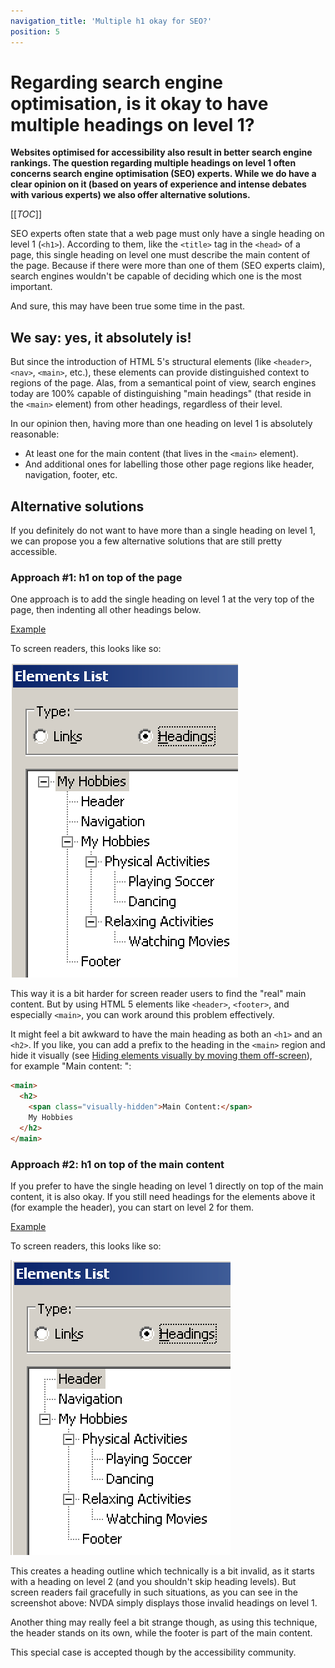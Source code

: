 ```yaml
---
navigation_title: 'Multiple h1 okay for SEO?'
position: 5
---
```


# Regarding search engine optimisation, is it okay to have multiple headings on level 1?

**Websites optimised for accessibility also result in better search engine rankings. The question regarding multiple headings on level 1 often concerns search engine optimisation (SEO) experts. While we do have a clear opinion on it (based on years of experience and intense debates with various experts) we also offer alternative solutions.**

[[_TOC_]]

SEO experts often state that a web page must only have a single heading on level 1 (`<h1>`). According to them, like the `<title>` tag in the `<head>` of a page, this single heading on level one must describe the main content of the page. Because if there were more than one of them (SEO experts claim), search engines wouldn't be capable of deciding which one is the most important.

And sure, this may have been true some time in the past.

## We say: yes, it absolutely is!

But since the introduction of HTML 5's structural elements (like `<header>`, `<nav>`, `<main>`, etc.), these elements can provide distinguished context to regions of the page. Alas, from a semantical point of view, search engines today are 100% capable of distinguishing "main headings" (that reside in the `<main>` element) from other headings, regardless of their level.

In our opinion then, having more than one heading on level 1 is absolutely reasonable:

- At least one for the main content (that lives in the `<main>` element).
- And additional ones for labelling those other page regions like header, navigation, footer, etc.

## Alternative solutions

If you definitely do not want to have more than a single heading on level 1, we can propose you a few alternative solutions that are still pretty accessible.

### Approach #1: h1 on top of the page

One approach is to add the single heading on level 1 at the very top of the page, then indenting all other headings below.

[Example](_examples/page-with-only-one-h1-on-top-of-page)

To screen readers, this looks like so:

![Document outline h1 on top of page](_media/document-outline-h1-on-top-of-page.png)

This way it is a bit harder for screen reader users to find the "real" main content. But by using HTML 5 elements like `<header>`, `<footer>`, and especially `<main>`, you can work around this problem effectively.

It might feel a bit awkward to have the main heading as both an `<h1>` and an `<h2>`. If you like, you can add a prefix to the heading in the `<main>` region and hide it visually (see [Hiding elements visually by moving them off-screen](/examples/hiding-elements/visually)), for example "Main content: ":

```html
<main>
  <h2>
    <span class="visually-hidden">Main Content:</span>
    My Hobbies
  </h2>
</main>
```

### Approach #2: h1 on top of the main content

If you prefer to have the single heading on level 1 directly on top of the main content, it is also okay. If you still need headings for the elements above it (for example the header), you can start on level 2 for them.

[Example](_examples/page-with-only-one-h1-on-top-of-main-content)

To screen readers, this looks like so:

![Document outline h1 on top of main](_media/document-outline-h1-on-top-of-main.png)

This creates a heading outline which technically is a bit invalid, as it starts with a heading on level 2 (and you shouldn't skip heading levels). But screen readers fail gracefully in such situations, as you can see in the screenshot above: NVDA simply displays those invalid headings on level 1.

Another thing may really feel a bit strange though, as using this technique, the header stands on its own, while the footer is part of the main content.

This special case is accepted though by the accessibility community.
